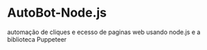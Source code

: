 # AutoBot-Node.js
automação de cliques e ecesso de paginas web usando node.js e a biblioteca Puppeteer
